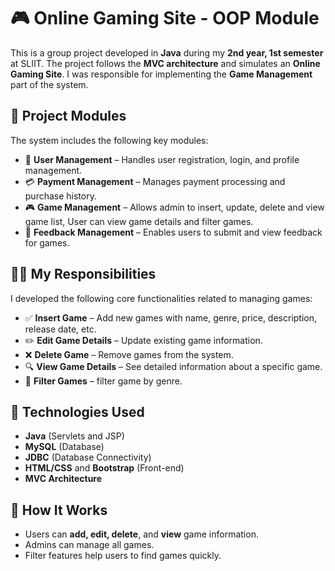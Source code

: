# 🎮 Online Gaming Site - OOP Module

This is a group project developed in **Java** during my **2nd year, 1st semester** at SLIIT. The project follows the **MVC architecture** and simulates an **Online Gaming Site**. I was responsible for implementing the **Game Management** part of the system.

## 🧩 Project Modules

The system includes the following key modules:

- 👤 **User Management** – Handles user registration, login, and profile management.
- 💳 **Payment Management** – Manages payment processing and purchase history.
- 🎮 **Game Management** – Allows admin to insert, update, delete and view game list, User can view game details and filter games.
- 💬 **Feedback Management** – Enables users to submit and view feedback for games.

## 👨‍💻 My Responsibilities

I developed the following core functionalities related to managing games:

- ✅ **Insert Game** – Add new games with name, genre, price, description, release date, etc.
- ✏️ **Edit Game Details** – Update existing game information.
- ❌ **Delete Game** – Remove games from the system.
- 🔍 **View Game Details** – See detailed information about a specific game.
- 🎯 **Filter Games** – filter game by genre.

## 🧱 Technologies Used

- **Java** (Servlets and JSP)
- **MySQL** (Database)
- **JDBC** (Database Connectivity)
- **HTML/CSS** and **Bootstrap** (Front-end)
- **MVC Architecture**

## 🚀 How It Works

- Users can **add, edit, delete**, and **view** game information.
- Admins can manage all games.
- Filter features help users to find games quickly.

